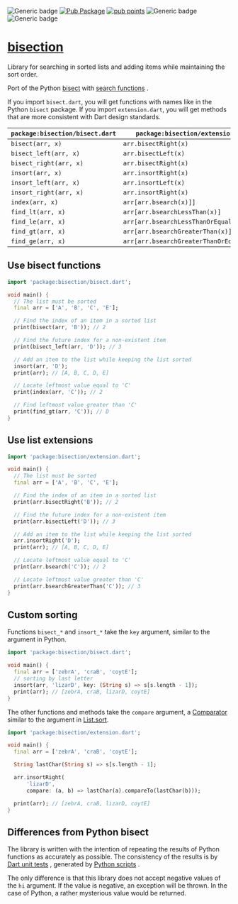 ![Generic badge](https://img.shields.io/badge/status-it_works-ok.svg)
[![Pub Package](https://img.shields.io/pub/v/bisection.svg)](https://pub.dev/packages/bisection)
[![pub points](https://badges.bar/bisection/pub%20points)](https://pub.dev/packages/bisection/score)
![Generic badge](https://img.shields.io/badge/testing_on-Windows_|_Linux-blue.svg)
![Generic badge](https://img.shields.io/badge/testing_on-VM_|_Node_|_Chrome-blue.svg)

# [bisection](https://github.com/rtmigo/bisection_dart)

Library for searching in sorted lists and adding items while maintaining the
sort order.

Port of the Python [bisect](https://docs.python.org/3/library/bisect.html) with
[search functions](https://docs.python.org/3/library/bisect.html#searching-sorted-lists)
.

If you import `bisect.dart`, you will get functions with names like in the
Python `bisect` package. If you import `extension.dart`, you will get methods
that are more consistent with Dart design standards.

`package:bisection/bisect.dart`  | `package:bisection/extension.dart`
---------------------------------|--------------------------------------
`bisect(arr, x)`                 | `arr.bisectRight(x)`
`bisect_left(arr, x)`            | `arr.bisectLeft(x)`
`bisect_right(arr, x)`           | `arr.bisectRight(x)`
`insort(arr, x)`                 | `arr.insortRight(x)`
`insort_left(arr, x)`            | `arr.insortLeft(x)`
`insort_right(arr, x)`           | `arr.insortRight(x)`
`index(arr, x)`                  | `arr[arr.bsearch(x)]]`
`find_lt(arr, x)`                | `arr[arr.bsearchLessThan(x)]`
`find_le(arr, x)`                | `arr[arr.bsearchLessThanOrEqualTo(x)]`
`find_gt(arr, x)`                | `arr[arr.bsearchGreaterThan(x)]`
`find_ge(arr, x)`                | `arr[arr.bsearchGreaterThanOrEqualTo(x)]`

## Use bisect functions

```dart
import 'package:bisection/bisect.dart';

void main() {
  // The list must be sorted
  final arr = ['A', 'B', 'C', 'E'];

  // Find the index of an item in a sorted list
  print(bisect(arr, 'B')); // 2

  // Find the future index for a non-existent item
  print(bisect_left(arr, 'D')); // 3

  // Add an item to the list while keeping the list sorted
  insort(arr, 'D');
  print(arr); // [A, B, C, D, E]

  // Locate leftmost value equal to 'C'
  print(index(arr, 'C')); // 2

  // Find leftmost value greater than 'C'
  print(find_gt(arr, 'C')); // D
}
```

## Use list extensions

```dart
import 'package:bisection/extension.dart';

void main() {
  // The list must be sorted
  final arr = ['A', 'B', 'C', 'E'];

  // Find the index of an item in a sorted list
  print(arr.bisectRight('B')); // 2

  // Find the future index for a non-existent item
  print(arr.bisectLeft('D')); // 3

  // Add an item to the list while keeping the list sorted
  arr.insortRight('D');
  print(arr); // [A, B, C, D, E]

  // Locate leftmost value equal to 'C'
  print(arr.bsearch('C')); // 2

  // Locate leftmost value greater than 'C'
  print(arr.bsearchGreaterThan('C')); // 3
}
```

## Custom sorting

Functions `bisect_*` and `insort_*` take the `key` argument, similar to the
argument in Python.

```dart
import 'package:bisection/bisect.dart';

void main() {
  final arr = ['zebrA', 'craB', 'coytE'];
  // sorting by last letter  
  insort(arr, 'lizarD', key: (String s) => s[s.length - 1]);
  print(arr); // [zebrA, craB, lizarD, coytE]
}
```

The other functions and methods take the `compare` argument,
a [Comparator](https://api.flutter.dev/flutter/dart-core/Comparator.html)
similar to the argument
in [List.sort](https://api.flutter.dev/flutter/dart-core/List/sort.html).

```dart
import 'package:bisection/extension.dart';

void main() {
  final arr = ['zebrA', 'craB', 'coytE'];

  String lastChar(String s) => s[s.length - 1];

  arr.insortRight(
      'lizarD',
      compare: (a, b) => lastChar(a).compareTo(lastChar(b)));

  print(arr); // [zebrA, craB, lizarD, coytE]
}
```

## Differences from Python bisect

The library is written with the intention of repeating the results of Python
functions as accurately as possible. The consistency of the results is
by [Dart unit tests](https://github.com/rtmigo/bisection_dart/tree/dev/test/generated)
, generated by
[Python scripts](https://github.com/rtmigo/bisection_dart/tree/dev/test/generators)
.

The only difference is that this library does not accept negative values of the
`hi` argument. If the value is negative, an exception will be thrown. In the
case of Python, a rather mysterious value would be returned.
